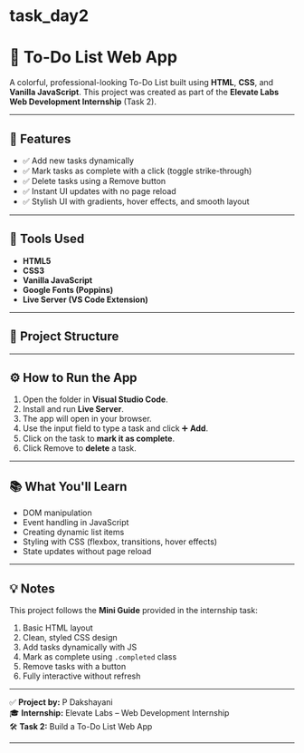 # task_day2

# 🌟 To-Do List Web App 

A colorful, professional-looking To-Do List built using **HTML**, **CSS**, and **Vanilla JavaScript**. This project was created as part of the **Elevate Labs Web Development Internship** (Task 2).

---

## 📌 Features

- ✅ Add new tasks dynamically
- ✅ Mark tasks as complete with a click (toggle strike-through)
- ✅ Delete tasks using a Remove button
- ✅ Instant UI updates with no page reload
- ✅ Stylish UI with gradients, hover effects, and smooth layout

---

## 🎨 Tools Used

- **HTML5**
- **CSS3**
- **Vanilla JavaScript**
- **Google Fonts (Poppins)**
- **Live Server (VS Code Extension)**

---

## 🧱 Project Structure



---

## ⚙️ How to Run the App

1. Open the folder in **Visual Studio Code**.
2. Install and run **Live Server**.
3. The app will open in your browser.
4. Use the input field to type a task and click ➕ **Add**.
5. Click on the task to **mark it as complete**.
6. Click Remove to **delete** a task.

---

## 📚 What You'll Learn

- DOM manipulation
- Event handling in JavaScript
- Creating dynamic list items
- Styling with CSS (flexbox, transitions, hover effects)
- State updates without page reload

---

## 💡 Notes

This project follows the **Mini Guide** provided in the internship task:
1. Basic HTML layout
2. Clean, styled CSS design
3. Add tasks dynamically with JS
4. Mark as complete using `.completed` class
5. Remove tasks with a button
6. Fully interactive without refresh

---


✅ **Project by:** P Dakshayani  
🎓 **Internship:** Elevate Labs – Web Development Internship  
🛠️ **Task 2:** Build a To-Do List Web App

---


